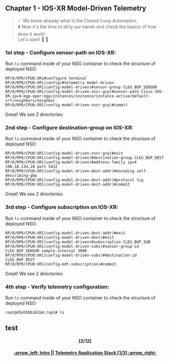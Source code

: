 ## Chapter 1 - IOS-XR Model-Driven Telemetry

> :white_check_mark: We know already what is the Closed-Loop Automation.  
> :arrow_down: Now it's the time to dirty our hands and check the basics of how does it work! <br>
> Let's start! :clap: :muscle: 

### 1st step - Configure sensor-path on IOS-XR:
Run `ls` command inside of your NSO container to check the structure of deployed NSO:
```
RP/0/RP0/CPU0:XR1#configure terminal 
RP/0/RP0/CPU0:XR1(config)#telemetry model-driven
RP/0/RP0/CPU0:XR1(config-model-driven)#sensor-group CLEU_BGP_SENSOR
RP/0/RP0/CPU0:XR1(config-model-driven-snsr-grp)#sensor-path Cisco-IOS-XR-ipv4-bgp-oper:bgp/instances/instance/instance-active/default-vrf/neighbors/neighbor
RP/0/RP0/CPU0:XR1(config-model-driven-snsr-grp)#commit
```
Great! We see 2 directories:   

### 2nd step - Configure destination-group on IOS-XR:
Run `ls` command inside of your NSO container to check the structure of deployed NSO:
```
RP/0/RP0/CPU0:XR1(config-model-driven-snsr-grp)#exit
RP/0/RP0/CPU0:XR1(config-model-driven)#destination-group CLEU_BGP_DEST
RP/0/RP0/CPU0:XR1(config-model-driven)#address-family ipv4 198.18.134.28 port 5432
RP/0/RP0/CPU0:XR1(config-model-driven-dest-addr)#encoding self-describing-gbp
RP/0/RP0/CPU0:XR1(config-model-driven-dest-addr)#protocol tcp
RP/0/RP0/CPU0:XR1(config-model-driven-dest-addr)#commit
```
Great! We see 2 directories:   

### 3rd step - Configure subscription on IOS-XR:
Run `ls` command inside of your NSO container to check the structure of deployed NSO:
```
RP/0/RP0/CPU0:XR1(config-model-driven-dest-addr)#exit
RP/0/RP0/CPU0:XR1(config-model-driven-dest)#exit
RP/0/RP0/CPU0:XR1(config-model-driven)#subscription CLEU_BGP_SUB
RP/0/RP0/CPU0:XR1(config-model-driven-subs)#sensor-group-id CLEU_BGP_SENSOR sample-interval 3000
RP/0/RP0/CPU0:XR1(config-model-driven-subs)#destination-id CLEU_BGP_DEST
RP/0/RP0/CPU0:XR1(config-mdt-subscription)#commit
```
Great! We see 2 directories:   

### 4th step - Verify telemetry configuration:
Run `ls` command inside of your NSO container to check the structure of deployed NSO:
```
root@45a559b161b4:/opt# ls
```

test
---
<h4 align="center">[2/12]</h4>
<h4 align="center"> <a href="../README.md"> :arrow_left: Intro </a> || <a href="/readme/2.md"> Telemetry Application Stack [1/3] :arrow_right: </a> </h4>

